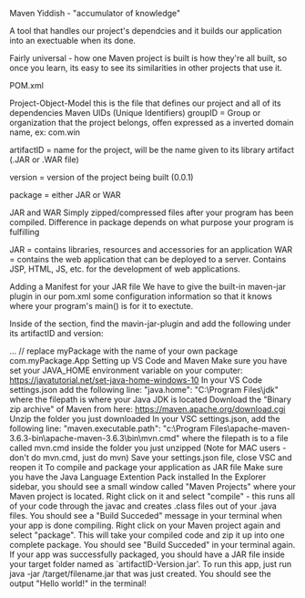 Maven
Yiddish - "accumulator of knowledge"

A tool that handles our project's dependcies and it builds our application into an exectuable when its done.

Fairly universal - how one Maven project is built is how they're all built, so once you learn, its easy to see its similarities in other projects that use it.

POM.xml

Project-Object-Model
this is the file that defines our project and all of its dependencies
Maven UIDs (Unique Identifiers)
groupID = Group or organization that the project belongs, offen expressed as a inverted domain name, ex: com.win

artifactID = name for the project, will be the name given to its library artifact (.JAR or .WAR file)

version = version of the project being built (0.0.1)

package = either JAR or WAR

JAR and WAR
Simply zipped/compressed files after your program has been compiled. Difference in package depends on what purpose your program is fulfilling

JAR = contains libraries, resources and accessories for an application WAR = contains the web application that can be deployed to a server. Contains JSP, HTML, JS, etc. for the development of web applications.

Adding a Manifest for your JAR file
We have to give the built-in maven-jar plugin in our pom.xml some configuration information so that it knows where your program's main() is for it to exectute.

Inside of the <plugins> section, find the mavin-jar-plugin and add the following under its artifactID and version:

...
<configuration>
    <archive>
        <manifest>
        // replace myPackage with the name of your own package
        <mainClass>com.myPackage.App</mainClass>
        </manifest>
    </archive>
</configuration>
Setting up VS Code and Maven
Make sure you have set your JAVA_HOME environment variable on your computer: https://javatutorial.net/set-java-home-windows-10
In your VS Code settings.json add the following line: "java.home": "C:\Program Files\jdk" where the filepath is where your Java JDK is located
Download the "Binary zip archive" of Maven from here: https://maven.apache.org/download.cgi
Unzip the folder you just downloaded
In your VSC settings.json, add the following line: "maven.executable.path": "c:\Program Files\apache-maven-3.6.3-bin\apache-maven-3.6.3\bin\mvn.cmd" where the filepath is to a file called mvn.cmd inside the folder you just unzipped (Note for MAC users - don't do mvn.cmd, just do mvn)
Save your settings.json file, close VSC and reopen it
To compile and package your application as JAR file
Make sure you have the Java Language Extention Pack installed
In the Explorer sidebar, you should see a small window called "Maven Projects" where your Maven project is located.
Right click on it and select "compile" - this runs all of your code through the javac and creates .class files out of your .java files. You should see a "Build Succeded" message in your terminal when your app is done compiling.
Right click on your Maven project again and select "package". This will take your compiled code and zip it up into one complete package. You should see "Build Succeded" in your terminal again.
If your app was successfully packaged, you should have a JAR file inside your target folder named as `artifactID-Version.jar'.
To run this app, just run java -jar /target/filename.jar that was just created. You should see the output "Hello world!" in the terminal!
